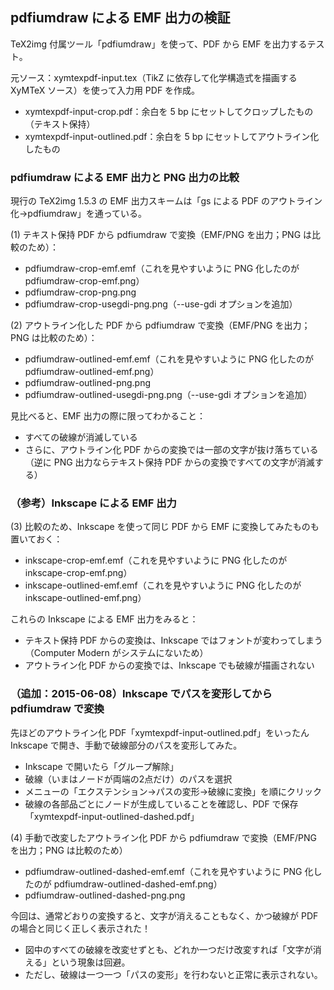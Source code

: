 ## pdfiumdraw による EMF 出力の検証

TeX2img 付属ツール「pdfiumdraw」を使って、PDF から EMF を出力するテスト。

元ソース：xymtexpdf-input.tex（TikZ に依存して化学構造式を描画する XyMTeX ソース）を使って入力用 PDF を作成。
- xymtexpdf-input-crop.pdf：余白を 5 bp にセットしてクロップしたもの（テキスト保持）
- xymtexpdf-input-outlined.pdf：余白を 5 bp にセットしてアウトライン化したもの

### pdfiumdraw による EMF 出力と PNG 出力の比較

現行の TeX2img 1.5.3 の EMF 出力スキームは「gs による PDF のアウトライン化→pdfiumdraw」を通っている。

(1) テキスト保持 PDF から pdfiumdraw で変換（EMF/PNG を出力；PNG は比較のため）：
- pdfiumdraw-crop-emf.emf（これを見やすいように PNG 化したのが pdfiumdraw-crop-emf.png）
- pdfiumdraw-crop-png.png
- pdfiumdraw-crop-usegdi-png.png（--use-gdi オプションを追加）

(2) アウトライン化した PDF から pdfiumdraw で変換（EMF/PNG を出力；PNG は比較のため）：
- pdfiumdraw-outlined-emf.emf（これを見やすいように PNG 化したのが pdfiumdraw-outlined-emf.png）
- pdfiumdraw-outlined-png.png
- pdfiumdraw-outlined-usegdi-png.png（--use-gdi オプションを追加）

見比べると、EMF 出力の際に限ってわかること：
- すべての破線が消滅している
- さらに、アウトライン化 PDF からの変換では一部の文字が抜け落ちている（逆に PNG 出力ならテキスト保持 PDF からの変換ですべての文字が消滅する）

### （参考）Inkscape による EMF 出力

(3) 比較のため、Inkscape を使って同じ PDF から EMF に変換してみたものも置いておく：
- inkscape-crop-emf.emf（これを見やすいように PNG 化したのが inkscape-crop-emf.png）
- inkscape-outlined-emf.emf（これを見やすいように PNG 化したのが inkscape-outlined-emf.png）

これらの Inkscape による EMF 出力をみると：
- テキスト保持 PDF からの変換は、Inkscape ではフォントが変わってしまう（Computer Modern がシステムにないため）
- アウトライン化 PDF からの変換では、Inkscape でも破線が描画されない

### （追加：2015-06-08）Inkscape でパスを変形してから pdfiumdraw で変換

先ほどのアウトライン化 PDF「xymtexpdf-input-outlined.pdf」をいったん Inkscape で開き、手動で破線部分のパスを変形してみた。
+ Inkscape で開いたら「グループ解除」
+ 破線（いまはノードが両端の2点だけ）のパスを選択
+ メニューの「エクステンション→パスの変形→破線に変換」を順にクリック
+ 破線の各部品ごとにノードが生成していることを確認し、PDF で保存「xymtexpdf-input-outlined-dashed.pdf」

(4) 手動で改変したアウトライン化 PDF から pdfiumdraw で変換（EMF/PNG を出力；PNG は比較のため）
- pdfiumdraw-outlined-dashed-emf.emf（これを見やすいように PNG 化したのが pdfiumdraw-outlined-dashed-emf.png）
- pdfiumdraw-outlined-dashed-png.png

今回は、通常どおりの変換すると、文字が消えることもなく、かつ破線が PDF の場合と同じく正しく表示された！
- 図中のすべての破線を改変せずとも、どれか一つだけ改変すれば「文字が消える」という現象は回避。
- ただし、破線は一つ一つ「パスの変形」を行わないと正常に表示されない。
